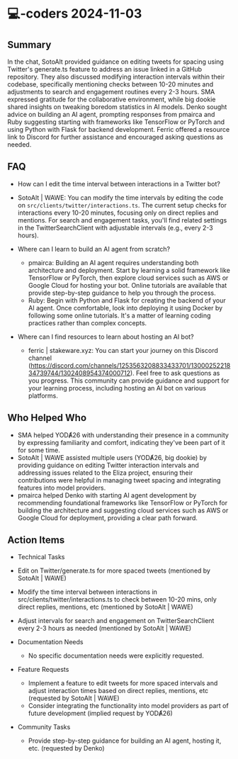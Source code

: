 # 💻-coders 2024-11-03

## Summary
 In the chat, SotoAlt provided guidance on editing tweets for spacing using Twitter's generate.ts feature to address an issue linked in a GitHub repository. They also discussed modifying interaction intervals within their codebase, specifically mentioning checks between 10-20 minutes and adjustments to search and engagement routines every 2-3 hours. SMA expressed gratitude for the collaborative environment, while big dookie shared insights on tweaking boredom statistics in AI models. Denko sought advice on building an AI agent, prompting responses from pmairca and Ruby suggesting starting with frameworks like TensorFlow or PyTorch and using Python with Flask for backend development. Ferric offered a resource link to Discord for further assistance and encouraged asking questions as needed.

## FAQ
 - How can I edit the time interval between interactions in a Twitter bot?
  - SotoAlt | WAWE: You can modify the time intervals by editing the code on `src/clients/twitter/interactions.ts`. The current setup checks for interactions every 10-20 minutes, focusing only on direct replies and mentions. For search and engagement tasks, you'll find related settings in the TwitterSearchClient with adjustable intervals (e.g., every 2-3 hours).

- Where can I learn to build an AI agent from scratch?
  - pmairca: Building an AI agent requires understanding both architecture and deployment. Start by learning a solid framework like TensorFlow or PyTorch, then explore cloud services such as AWS or Google Cloud for hosting your bot. Online tutorials are available that provide step-by-step guidance to help you through the process.
  - Ruby: Begin with Python and Flask for creating the backend of your AI agent. Once comfortable, look into deploying it using Docker by following some online tutorials. It's a matter of learning coding practices rather than complex concepts.

- Where can I find resources to learn about hosting an AI bot?
  - ferric | stakeware.xyz: You can start your journey on this Discord channel (https://discord.com/channels/1253563208833433701/1300025221834739744/1302408954374000712). Feel free to ask questions as you progress. This community can provide guidance and support for your learning process, including hosting an AI bot on various platforms.

## Who Helped Who
 - SMA helped YODȺ26 with understanding their presence in a community by expressing familiarity and comfort, indicating they've been part of it for some time.
- SotoAlt | WAWE assisted multiple users (YODȺ26, big dookie) by providing guidance on editing Twitter interaction intervals and addressing issues related to the Eliza project, ensuring their contributions were helpful in managing tweet spacing and integrating features into model providers.
- pmairca helped Denko with starting AI agent development by recommending foundational frameworks like TensorFlow or PyTorch for building the architecture and suggesting cloud services such as AWS or Google Cloud for deployment, providing a clear path forward.

## Action Items
 - Technical Tasks
  - Edit on Twitter/generate.ts for more spaced tweets (mentioned by SotoAlt | WAWE)
  - Modify the time interval between interactions in src/clients/twitter/interactions.ts to check between 10-20 mins, only direct replies, mentions, etc (mentioned by SotoAlt | WAWE)
  - Adjust intervals for search and engagement on TwitterSearchClient every 2-3 hours as needed (mentioned by SotoAlt | WAWE)

- Documentation Needs
  - No specific documentation needs were explicitly requested.

- Feature Requests
  - Implement a feature to edit tweets for more spaced intervals and adjust interaction times based on direct replies, mentions, etc (requested by SotoAlt | WAWE)
  - Consider integrating the functionality into model providers as part of future development (implied request by YODȺ26)

- Community Tasks
  - Provide step-by-step guidance for building an AI agent, hosting it, etc. (requested by Denko)

